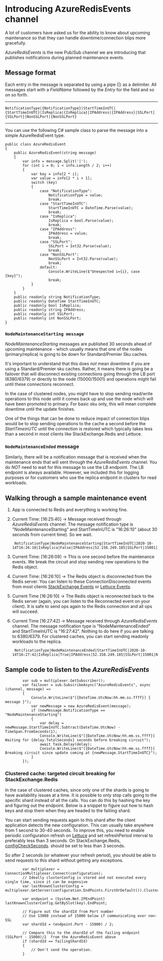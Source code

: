 # Introducing AzureRedisEvents channel

A lot of customers have asked us for the ability to know about upcoming maintenance so that they can handle downtime/connection blips more gracefully.

*AzureRedisEvents* is the new Pub/Sub channel we are introducing that publishes notifications during planned maintenance events.

## Message format

Each entry in the message is separated by using a pipe (|) as a delimiter. All messages start with a *FieldName* followed by the *Entry* for the field and so on so forth.

---
    NotificationType|{NotificationType}|StartTimeInUTC|{StartTimeInUTC}|IsReplica|{IsReplica}|IPAddress|{IPAddress}|SSLPort|{SSLPort}|NonSSLPort|{NonSSLPort}
---

You can use the following C# sample class to parse the message into a simple AzureRedisEvent type.

    public class AzureRedisEvent
    {
        public AzureRedisEvent(string message)
        {
            var info = message.Split('|');
            for (int i = 0; i < info.Length / 2; i++)
            {
                var key = info[2 * i];
                var value = info[2 * i + 1];
                switch (key)
                {
                    case "NotificationType":
                        NotificationType = value;
                        break;
                    case "StartTimeInUTC":
                        StartTimeInUTC = DateTime.Parse(value);
                        break;
                    case "IsReplica":
                        IsReplica = bool.Parse(value);
                        break;
                    case "IPAddress":
                        IPAddress = value;
                        break;
                    case "SSLPort":
                        SSLPort = Int32.Parse(value);
                        break;
                    case "NonSSLPort":
                        NonSSLPort = Int32.Parse(value);
                        break;
                    default:
                        Console.WriteLine($"Unexpected i={i}, case {key}");
                        break;
                }
            }
        }
        public readonly string NotificationType;
        public readonly DateTime StartTimeInUTC;
        public readonly bool IsReplica;
        public readonly string IPAddress;
        public readonly int SSLPort;
        public readonly int NonSSLPort;
    }

### `NodeMaintenanceStarting message`

*NodeMaintenanceStarting* messages are published 30 seconds ahead of upcoming maintenance - which usually means that one of the nodes (primary/replica) is going to be down for Standard/Premier Sku caches. 

It's important to understand that this does *not* mean downtime if you are using a Standard/Premier sku caches. Rather, it means there is going be a failover that will disconnect existing connections going through the LB port (6380/6379) or directly to the node (15000/15001) and operations might fail until these connections reconnect.

In the case of clustered nodes, you might have to stop sending read/write operations to this node until it comes back up and use the node which will have been promoted to primary. For basic sku only, this will mean complete downtime until the update finishes.

One of the things that can be done to reduce impact of connection blips would be to stop sending operations to the cache a second before the *StartTimeinUTC* until the connection is restored which typically takes less than a second in most clients like StackExchange.Redis and Lettuce.

### `NodeMaintenanceEnded` message

Similarly, there will be a notification message that is received when the maintenance ends that will sent through the *AzureRedisEvents* channel. You do *NOT* need to wait for this message to use the LB endpoint. The LB endpoint is always available. However, we included this for logging purposes or for customers who use the replica endpoint in clusters for read workloads.

## Walking through a sample maintenance event

1. App is connected to Redis and everything is working fine. 

2. Current Time: [16:25:40] -> Message received through *AzureRedisEvents* channel. The message notification type is "NodeMaintenanceStarting" and StartTimeInUTC is "16:26:10" (about 30 seconds from current time). So we wait. 

        NotificationType|NodeMaintenanceStarting|StartTimeInUTC|2020-10-14T16:26:10|IsReplica|False|IPAddress|52.158.249.185|SSLPort|15001|NonSSLPort|13001

3. Current Time: [16:26:09] -> This is one second before the maintenance events. We break the circuit and stop sending new operations to the Redis object.

4. Current Time: [16:26:10] -> The Redis object is disconnected from the Redis server. You can listen to these ConnectionDisconnected events from most clients [StackExchange Events](<https://stackexchange.github.io/StackExchange.Redis/Events>) or [Lettuce Events](<https://github.com/lettuce-io/lettuce-core/wiki/Connection-Events#connection-events>).

5. Current Time [16:26:10] -> The Redis object is reconnected back to the Redis server (again, you can listen to the Reconnected event on your client). It is safe to send ops again to the Redis connection and all ops will succeed.

6. Current Time [16:27:42] -> Message received through *AzureRedisEvents* channel. The message notification type is "NodeMaintenanceEnded" and StartTimeInUTC is "16:27:42". Nothing to do here if you are talking to 6380/6379. For clustered caches, you can start sending readonly workloads to the replica. 

        NotificationType|NodeMaintenanceEnded|StartTimeInUTC|2020-10-14T16:27:42|IsReplica|True|IPAddress|52.158.249.185|SSLPort|15001|NonSSLPort|13001

## Sample code to listen to the *AzureRedisEvents* 

            var sub = multiplexer.GetSubscriber();
            var failover = sub.SubscribeAsync("AzureRedisEvents", async (channel, message) =>
            {
                Console.WriteLine($"[{DateTime.UtcNow:hh.mm.ss.ffff}] { message }");
                var newMessage = new AzureRedisEvent(message);
                if (newMessage.NotificationType == "NodeMaintenanceStarting")
                {
                    var delay = newMessage.StartTimeInUTC.Subtract(DateTime.UtcNow) - TimeSpan.FromSeconds(1);
                    Console.WriteLine($"[{DateTime.UtcNow:hh.mm.ss.ffff}] Waiting for {delay.TotalSeconds} seconds before breaking circuit");
                    await Task.Delay(delay);
                    Console.WriteLine($"[{DateTime.UtcNow:hh.mm.ss.ffff}] Breaking circuit since update coming at {newMessage.StartTimeInUTC}");
                }
            });

### Clustered cache: targeted circuit breaking for StackExchange.Redis

In the case of clustered caches, since only one of the shards is going to have availability issues at a time. It is possible to only stop calls going to the specific shard instead of all the calls. You can do this by hashing the key and figuring out the endpoint. Below is a snippet to figure out how to hash keys and stop them when they are headed to the failiing shard. 

You can start sending requests again to this shard after the client application detects the new configuration. This can usually take anywhere from 1 second to 30-40 seconds. To improve this, you need to enable periodic configuration refresh on [Lettuce](<https://github.com/lettuce-io/lettuce-core/wiki/Client-options#cluster-specific-options>) and set refreshPeriod interval to preferably less than 3 seconds. On StackExchange.Redis, [configCheckSeconds](<https://stackexchange.github.io/StackExchange.Redis/Configuration>). should be set to  less than 3 seconds.

So after 2 seconds (or whatever your refresh period), you should be able to send requests to this shard without getting any exceptions. 

            var multiplexer = ConnectionMultiplexer.Connect(configuration);
            // Ideally clusterConfig is stored and not executed every single time, since it can be expensive
            var lastKnownClusterConfig = multiplexer.GetServer(configuration.EndPoints.FirstOrDefault()).ClusterNodes();

            var endpoint = (System.Net.IPEndPoint) lastKnownClusterConfig.GetBySlot(key).EndPoint;
            
            // Figure out the shardId from Port number
            // Use 13000 instead of 15000 below if communicating over non-SSL
            var shardId = (endpoint.Port - 15000) / 2;

            // Compare this to the shardId of the failing endpoint (SSLPort - 15000)/2  from the AzureRedisEvent above
            if (shardId == failingShardId) 
            {
                // Don't send the operation.
            }
